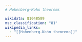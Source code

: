 ```yaml
---
# Hohenberg–Kohn theorems

wikidata: Q1048589
msc_classification: "81"
wikipedia_links:
  - "[[Hohenberg–Kohn theorems]]"
---
```

